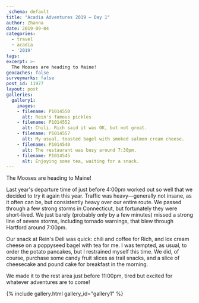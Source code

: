 ```yaml
---
_schema: default
title: "Acadia Adventures 2019 – Day 1"
author: Zhanna
date: 2019-09-04
categories: 
  - travel
  - acadia
  - '2019'
tags:
excerpt: >-
  The Mooses are heading to Maine!
geocaches: false
surveymarks: false
post_id: 11977
layout: post
galleries:
  gallery1:
    images:
    - filename: P1014550
      alt: Rein's famous pickles
    - filename: P1014552
      alt: Chili. Rich said it was OK, but not great.
    - filename: P1014557
      alt: My usual, toasted bagel with smoked salmon cream cheese. 
    - filename: P1014540
      alt: The restaurant was busy around 7:30pm.
    - filename: P1014545
      alt: Enjoying some tea, waiting for a snack.   
---
```


The Mooses are heading to Maine!

Last year's departure time of just before 4:00pm worked out so well that we decided to try it again this year. Traffic was heavy—generally not insane, as it often can be, but consistently heavy over our entire route. We passed through a few strong storms in Connecticut, but fortunately they were short-lived. We just barely (probably only by a few minutes) missed a strong line of severe storms, including tornado warnings, that blew through Hartford around 7:00pm.  

Our snack at Rein's Deli was quick: chili and coffee for Rich, and lox cream cheese on a poppyseed bagel with tea for me. I was tempted, as usual, to order the potato pancakes, but I restrained myself this time. We did, of course, purchase some candy fruit slices as trail snacks, and a slice of cheesecake and pound cake for breakfast in the morning. <!--Around 7:30pm.-->

We made it to the rest area just before 11:00pm, tired but excited for whatever adventures are to come!

{% include gallery.html gallery_id="gallery1" %}
